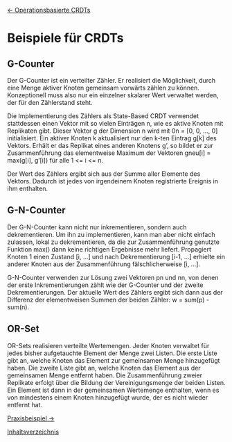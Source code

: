 [<- Operationsbasierte CRDTs](Operation.md "Operationsbasierte CRDTs")

# Beispiele für CRDTs
## G-Counter
Der G-Counter ist ein verteilter Zähler. Er realisiert die Möglichkeit, durch eine Menge aktiver Knoten gemeinsam vorwärts zählen zu können. Konzeptionell muss also nur ein einzelner skalarer Wert verwaltet werden, der für den Zählerstand steht.

Die Implementierung des Zählers als State-Based CRDT verwendet stattdessen einen Vektor mit so vielen Einträgen n, wie es aktive Knoten mit Replikaten gibt. Dieser Vektor g der Dimension n wird mit 0n = [0, 0, …, 0] initialisiert. Ein aktiver Knoten k aktualisiert nur den k-ten Eintrag g[k] des Vektors. Erhält er das Replikat eines anderen Knotens g’, so bildet er zur Zusammenführung das elementweise Maximum der Vektoren gneu[i] = max(g[i], g’[i]) für alle 1 <= i <= n.

Der Wert des Zählers ergibt sich aus der Summe aller Elemente des Vektors. Dadurch ist jedes von irgendeinem Knoten registrierte Ereignis in ihm enthalten.

## G-N-Counter
Der G-N-Counter kann nicht nur inkrementieren, sondern auch dekrementieren. Um ihn zu implementieren, kann man aber nicht einfach zulassen, lokal zu dekrementieren, da die zur Zusammenführung genutzte Funktion max() dann keine richtigen Ergebnisse mehr liefert. Propagiert Knoten 1 einen Zustand [i, …] und nach Dekrementierung [i-1, …] erhielte ein anderer Knoten aus der Zusammenführung fälschlicherweise [i, …].

G-N-Counter verwenden zur Lösung zwei Vektoren pn und nn, von denen der erste Inkrementierungen zählt wie der G-Counter und der zweite Dekrementierungen. Der aktuelle Wert des Zählers ergibt sich dann aus der Differenz der elementweisen Summen der beiden Zähler: w = sum(p) - sum(n).

## OR-Set
OR-Sets realisieren verteilte Wertemengen. Jeder Knoten verwaltet für jedes bisher aufgetauchte Element der Menge zwei Listen. Die erste Liste gibt an, welche Knoten das Element zur gemeinsamen Menge hinzugefügt haben. Die zweite Liste gibt an, welche Knoten das Element aus der gemeinsamen Menge entfernt haben. Die Zusammenführung zweier Replikate erfolgt über die Bildung der Vereinigungsmenge der beiden Listen. Ein Element ist dann in der gemeinsamen Wertemenge enthalten, wenn es von mindestens einem Knoten hinzugefügt wurde, der es nicht wieder entfernt hat.

[Praxisbeispiel ->](Praxis.md "Praxisbeispiel")  

[Inhaltsverzeichnis](Inhaltsverzeichnis.md "Inhaltsverzeichnis")